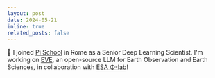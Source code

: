 ```yaml
---
layout: post
date: 2024-05-21
inline: true
related_posts: false
---
```

🚀 I joined [Pi School](https://picampus-school.com/) in Rome as a Senior Deep Learning Scientist. I'm working on [EVE](https://eve.philab.esa.int/), an open-source LLM for Earth Observation and Earth Sciences, in collaboration with [ESA Φ-lab](https://philab.esa.int/)!

